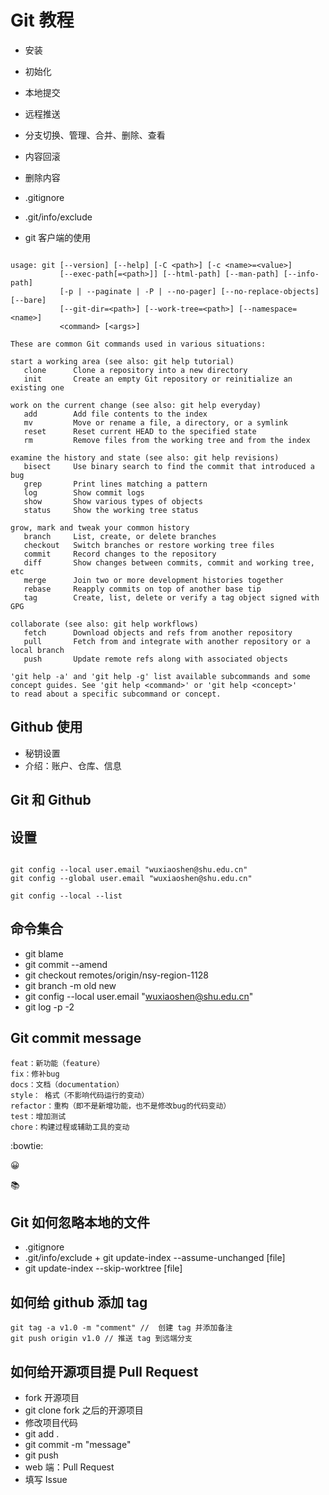 # Git 教程


- 安装
- 初始化
- 本地提交
- 远程推送
- 分支切换、管理、合并、删除、查看
- 内容回滚
- 删除内容
- .gitignore
- .git/info/exclude




- git 客户端的使用

```

usage: git [--version] [--help] [-C <path>] [-c <name>=<value>]
           [--exec-path[=<path>]] [--html-path] [--man-path] [--info-path]
           [-p | --paginate | -P | --no-pager] [--no-replace-objects] [--bare]
           [--git-dir=<path>] [--work-tree=<path>] [--namespace=<name>]
           <command> [<args>]

These are common Git commands used in various situations:

start a working area (see also: git help tutorial)
   clone      Clone a repository into a new directory
   init       Create an empty Git repository or reinitialize an existing one

work on the current change (see also: git help everyday)
   add        Add file contents to the index
   mv         Move or rename a file, a directory, or a symlink
   reset      Reset current HEAD to the specified state
   rm         Remove files from the working tree and from the index

examine the history and state (see also: git help revisions)
   bisect     Use binary search to find the commit that introduced a bug
   grep       Print lines matching a pattern
   log        Show commit logs
   show       Show various types of objects
   status     Show the working tree status

grow, mark and tweak your common history
   branch     List, create, or delete branches
   checkout   Switch branches or restore working tree files
   commit     Record changes to the repository
   diff       Show changes between commits, commit and working tree, etc
   merge      Join two or more development histories together
   rebase     Reapply commits on top of another base tip
   tag        Create, list, delete or verify a tag object signed with GPG

collaborate (see also: git help workflows)
   fetch      Download objects and refs from another repository
   pull       Fetch from and integrate with another repository or a local branch
   push       Update remote refs along with associated objects

'git help -a' and 'git help -g' list available subcommands and some
concept guides. See 'git help <command>' or 'git help <concept>'
to read about a specific subcommand or concept.

```


## Github 使用

- 秘钥设置
- 介绍：账户、仓库、信息


## Git 和 Github


## 设置

```

git config --local user.email "wuxiaoshen@shu.edu.cn"
git config --global user.email "wuxiaoshen@shu.edu.cn"

git config --local --list

```


## 命令集合

- git blame <file>
- git commit --amend
- git checkout remotes/origin/nsy-region-1128
- git branch -m old new
- git config --local user.email "wuxiaoshen@shu.edu.cn"
- git log -p -2


## Git commit message

```
feat：新功能（feature）
fix：修补bug
docs：文档（documentation）
style： 格式（不影响代码运行的变动）
refactor：重构（即不是新增功能，也不是修改bug的代码变动）
test：增加测试
chore：构建过程或辅助工具的变动
```

:bowtie:

:grinning:

:books:

## Git 如何忽略本地的文件

- .gitignore
- .git/info/exclude  + git update-index --assume-unchanged [file]
- git update-index --skip-worktree [file]

## 如何给 github 添加 tag

``` 
git tag -a v1.0 -m "comment" //  创建 tag 并添加备注
git push origin v1.0 // 推送 tag 到远端分支

```


## 如何给开源项目提 Pull Request

- fork 开源项目
- git clone fork 之后的开源项目
- 修改项目代码
- git add .
- git commit -m "message"
- git push
- web 端：Pull Request
- 填写 Issue 